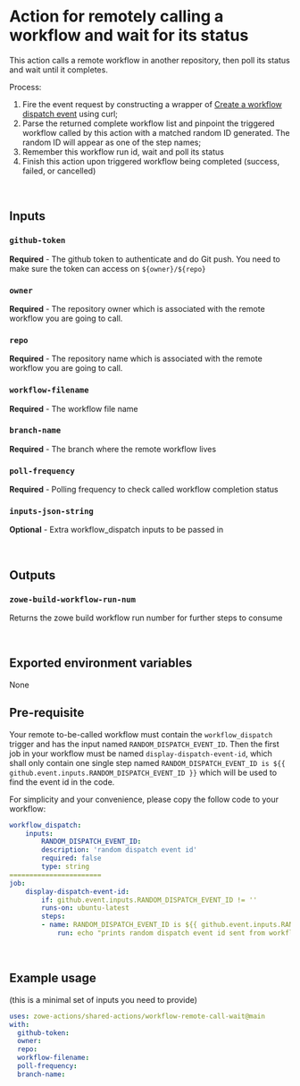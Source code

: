 # Action for remotely calling a workflow and wait for its status

This action calls a remote workflow in another repository, then poll its status and wait until it completes.

Process:

1. Fire the event request by constructing a wrapper of [Create a workflow dispatch event](https://docs.github.com/en/rest/reference/actions#create-a-workflow-dispatch-event) using curl;
2. Parse the returned complete workflow list and pinpoint the triggered workflow called by this action with a matched random ID generated. The random ID will appear as one of the step names;
3. Remember this workflow run id, wait and poll its status
4. Finish this action upon triggered workflow being completed (success, failed, or cancelled)

<br />

## Inputs

### `github-token`

**Required** - The github token to authenticate and do Git push. You need to make sure the token can access on `${owner}/${repo}`

### `owner`

**Required** - The repository owner which is associated with the remote workflow you are going to call.

### `repo`

**Required** - The repository name which is associated with the remote workflow you are going to call.

### `workflow-filename`

**Required** - The workflow file name

### `branch-name`

**Required** - The branch where the remote workflow lives

### `poll-frequency`

**Required** - Polling frequency to check called workflow completion status

### `inputs-json-string`

**Optional** - Extra workflow_dispatch inputs to be passed in

<br />

## Outputs

### `zowe-build-workflow-run-num`

Returns the zowe build workflow run number for further steps to consume

<br />

## Exported environment variables

None
<br />

## Pre-requisite

Your remote to-be-called workflow must contain the `workflow_dispatch` trigger and has the input named `RANDOM_DISPATCH_EVENT_ID`. Then the first job in your workflow must be named `display-dispatch-event-id`, which shall only contain one single step named `RANDOM_DISPATCH_EVENT_ID is ${{ github.event.inputs.RANDOM_DISPATCH_EVENT_ID }}` which will be used to find the event id in the code.

For simplicity and your convenience, please copy the follow code to your workflow:

```yaml
workflow_dispatch:
    inputs:
        RANDOM_DISPATCH_EVENT_ID:
        description: 'random dispatch event id'
        required: false
        type: string
=======================
job:
    display-dispatch-event-id:
        if: github.event.inputs.RANDOM_DISPATCH_EVENT_ID != ''
        runs-on: ubuntu-latest
        steps:
        - name: RANDOM_DISPATCH_EVENT_ID is ${{ github.event.inputs.RANDOM_DISPATCH_EVENT_ID }}
            run: echo "prints random dispatch event id sent from workflow dispatch event"

```

<br />

## Example usage

(this is a minimal set of inputs you need to provide)

```yaml
uses: zowe-actions/shared-actions/workflow-remote-call-wait@main
with:
  github-token: 
  owner:
  repo:
  workflow-filename:
  poll-frequency: 
  branch-name:
```
